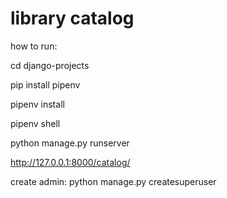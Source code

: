 # library catalog
how to run:

cd django-projects 

pip install pipenv

pipenv install

pipenv shell

python manage.py runserver

http://127.0.0.1:8000/catalog/

create admin: python manage.py createsuperuser
